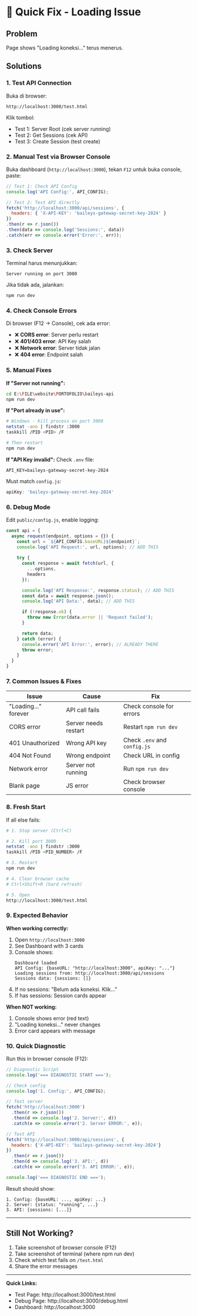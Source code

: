 # 🔧 Quick Fix - Loading Issue

## Problem
Page shows "Loading koneksi..." terus menerus.

## Solutions

### 1. Test API Connection

Buka di browser:
```
http://localhost:3000/test.html
```

Klik tombol:
- Test 1: Server Root (cek server running)
- Test 2: Get Sessions (cek API)
- Test 3: Create Session (test create)

### 2. Manual Test via Browser Console

Buka dashboard (`http://localhost:3000`), tekan `F12` untuk buka console, paste:

```javascript
// Test 1: Check API Config
console.log('API Config:', API_CONFIG);

// Test 2: Test API directly
fetch('http://localhost:3000/api/sessions', {
  headers: { 'X-API-KEY': 'baileys-gateway-secret-key-2024' }
})
.then(r => r.json())
.then(data => console.log('Sessions:', data))
.catch(err => console.error('Error:', err));
```

### 3. Check Server

Terminal harus menunjukkan:
```
Server running on port 3000
```

Jika tidak ada, jalankan:
```bash
npm run dev
```

### 4. Check Console Errors

Di browser (F12 → Console), cek ada error:
- ❌ **CORS error**: Server perlu restart
- ❌ **401/403 error**: API Key salah
- ❌ **Network error**: Server tidak jalan
- ❌ **404 error**: Endpoint salah

### 5. Manual Fixes

**If "Server not running":**
```bash
cd E:\FILE\website\PORTOFOLIO\baileys-api
npm run dev
```

**If "Port already in use":**
```bash
# Windows - Kill process on port 3000
netstat -ano | findstr :3000
taskkill /PID <PID> /F

# Then restart
npm run dev
```

**If "API Key invalid":**
Check `.env` file:
```
API_KEY=baileys-gateway-secret-key-2024
```

Must match `config.js`:
```javascript
apiKey: 'baileys-gateway-secret-key-2024'
```

### 6. Debug Mode

Edit `public/config.js`, enable logging:

```javascript
const api = {
  async request(endpoint, options = {}) {
    const url = `${API_CONFIG.baseURL}${endpoint}`;
    console.log('API Request:', url, options); // ADD THIS
    
    try {
      const response = await fetch(url, {
        ...options,
        headers
      });

      console.log('API Response:', response.status); // ADD THIS
      const data = await response.json();
      console.log('API Data:', data); // ADD THIS

      if (!response.ok) {
        throw new Error(data.error || 'Request failed');
      }

      return data;
    } catch (error) {
      console.error('API Error:', error); // ALREADY THERE
      throw error;
    }
  }
}
```

### 7. Common Issues & Fixes

| Issue | Cause | Fix |
|-------|-------|-----|
| "Loading..." forever | API call fails | Check console for errors |
| CORS error | Server needs restart | Restart `npm run dev` |
| 401 Unauthorized | Wrong API key | Check `.env` and `config.js` |
| 404 Not Found | Wrong endpoint | Check URL in config |
| Network error | Server not running | Run `npm run dev` |
| Blank page | JS error | Check browser console |

### 8. Fresh Start

If all else fails:

```bash
# 1. Stop server (Ctrl+C)

# 2. Kill port 3000
netstat -ano | findstr :3000
taskkill /PID <PID_NUMBER> /F

# 3. Restart
npm run dev

# 4. Clear browser cache
# Ctrl+Shift+R (hard refresh)

# 5. Open
http://localhost:3000/test.html
```

### 9. Expected Behavior

**When working correctly:**

1. Open `http://localhost:3000`
2. See Dashboard with 3 cards
3. Console shows:
   ```
   Dashboard loaded
   API Config: {baseURL: "http://localhost:3000", apiKey: "..."}
   Loading sessions from: http://localhost:3000/api/sessions
   Sessions data: {sessions: []}
   ```
4. If no sessions: "Belum ada koneksi. Klik..."
5. If has sessions: Session cards appear

**When NOT working:**

1. Console shows error (red text)
2. "Loading koneksi..." never changes
3. Error card appears with message

### 10. Quick Diagnostic

Run this in browser console (F12):

```javascript
// Diagnostic Script
console.log('=== DIAGNOSTIC START ===');

// Check config
console.log('1. Config:', API_CONFIG);

// Test server
fetch('http://localhost:3000')
  .then(r => r.json())
  .then(d => console.log('2. Server:', d))
  .catch(e => console.error('2. Server ERROR:', e));

// Test API
fetch('http://localhost:3000/api/sessions', {
  headers: {'X-API-KEY': 'baileys-gateway-secret-key-2024'}
})
  .then(r => r.json())
  .then(d => console.log('3. API:', d))
  .catch(e => console.error('3. API ERROR:', e));

console.log('=== DIAGNOSTIC END ===');
```

Result should show:
```
1. Config: {baseURL: ..., apiKey: ...}
2. Server: {status: "running", ...}
3. API: {sessions: [...]}
```

---

## Still Not Working?

1. Take screenshot of browser console (F12)
2. Take screenshot of terminal (where npm run dev)
3. Check which test fails on `/test.html`
4. Share the error messages

---

**Quick Links:**
- Test Page: http://localhost:3000/test.html
- Debug Page: http://localhost:3000/debug.html
- Dashboard: http://localhost:3000
